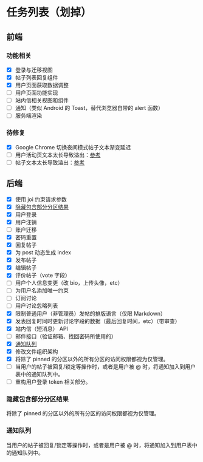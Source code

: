 # 任务列表（划掉）

## 前端

### 功能相关

- [X] 登录与迁移视图
- [X] 帖子列表回复组件
- [X] 用户页面获取数据调整
- [ ] 用户页面功能实现
- [ ] 站内信相关视图和组件
- [ ] 通知（类似 Android 的 Toast，替代浏览器自带的 alert 函数）
- [ ] 服务端渲染

### 待修复

- [X] Google Chrome 切换夜间模式帖子文本渐变延迟
- [ ] 用户活动页文本太长导致溢出：[参考](https://seraintalk.ntzyz.io/m/59423df4ed4418798378ec20)
- [ ] 帖子文本太长导致溢出：[参考](https://seraintalk.ntzyz.io/d/59423e06ed44187983799a3e)

## 后端

- [x] 使用 joi 约束请求参数
- [x] [隐藏包含部分分区结果](#隐藏包含部分分区结果)
- [x] 用户登录
- [x] 用户注销
- [ ] 账户迁移
- [x] 密码重置
- [x] 回复帖子
- [x] 为 post 动态生成 index
- [x] 发布帖子
- [x] 编辑帖子
- [x] 评价帖子（vote 字段）
- [ ] 用户个人信息变更（改 bio，上传头像，etc）
- [ ] 为用户名添加唯一约束
- [ ] 订阅讨论
- [ ] 用户讨论忽略列表
- [x] 限制普通用户（非管理员）发帖的排版语言（仅限 Markdown）
- [X] 发表回复时同时更新讨论字段的数据（最后回复时间，etc）（带审查）
- [x] 站内信（短消息） API
- [ ] 邮件接口（验证邮箱、找回密码所使用的）
- [x] [通知队列](#通知队列)
- [x] 修改文件组织架构
- [x] 将除了 pinned 的分区以外的所有分区的访问权限都视为仅管理。
- [ ] 当用户的帖子被回复/锁定等操作时，或者是用户被 @ 时，将通知加入到用户表中的通知队列中。
- [ ] 重构用户登录 token 相关部分。

### 隐藏包含部分分区结果

将除了 pinned 的分区以外的所有分区的访问权限都视为仅管理。

### 通知队列

当用户的帖子被回复/锁定等操作时，或者是用户被 @ 时，将通知加入到用户表中的通知队列中。

